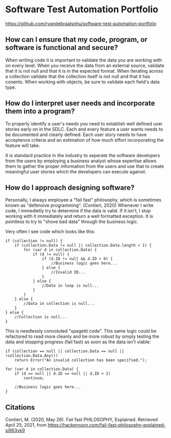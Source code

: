 # Software Test Automation Portfolio
https://github.com/ryandebraalsnhu/software-test-automation-portfolio

## How can I ensure that my code, program, or software is functional and secure?

When writing code it is important to validate the data you are working with on every level.
When you receive the data from an external source, validate that it is not null and that it 
is in the expected format. When iterating across a collection validate that the collection 
itself is not null and that it has conents. When working with objects, be sure to validate 
each field's data type.

## How do I interpret user needs and incorporate them into a program?

To properly identify a user's needs you need to establish well defined user stories early on 
in the SDLC. Each and every feature a user wants needs to be documented and clearly defined. 
Each user story needs to have acceptence criteria and an estimation of how much effort 
incorporating the feature will take.

It is standard practice in the industry to seperate the software developers from the users 
by employing a business analyst whose expertise allows them to gather the proper information 
from the users and use that to create meaningful user stories which the developers can execute 
against.

## How do I approach designing software?

Personally, I always employee a "fail fast" philosophy, which is sometimes known as 
"defensive programming". (Contieri, 2020) Whenever I write code, I immedietly try to determine 
if the data is valid. If it isn't, I stop working with it immediately and return a well 
formatted exception. It is pointless to try to "shove bad data" through the business logic.


Very often I see code which looks like this:

```
if (collection != null) {
    if (collection.Data != null || collection.Data.length < 1) {
        for (var d in collection.Data) {
	        if (d != null) {	        
 	            if (d.ID != null && d.ID > 0) {
		            //Business logic goes here...
                } else {
					//Invalid ID...
				}
	        } else {
				//Data in loop is null...
			}
        }		
	} else {
		//Data in collection is null...
	}	
} else {
    //Collection is null...
}
```

This is needlessly convoluted "spagetti code". This same logic could be refactored to read 
more cleanly and be more robust by simply testing the data and stopping progress (fail fast) 
as soon as the data isn't viable:

```
if (collection == null || collection.Data == null || !collection.Data.Any())
    return Error("An invalid collection has been specified.");

for (var d in collection.Data) {
    if (d == null || d.ID == null || d.ID < 1)
        continue; 

    //Business logic goes here...  	
}
```



## Citations

Contieri, M. (2020, May 26). Fail fast PHILOSOPHY, Explained. Retrieved April 25, 2021, from https://hackernoon.com/fail-fast-philosophy-explained-si963vk9
